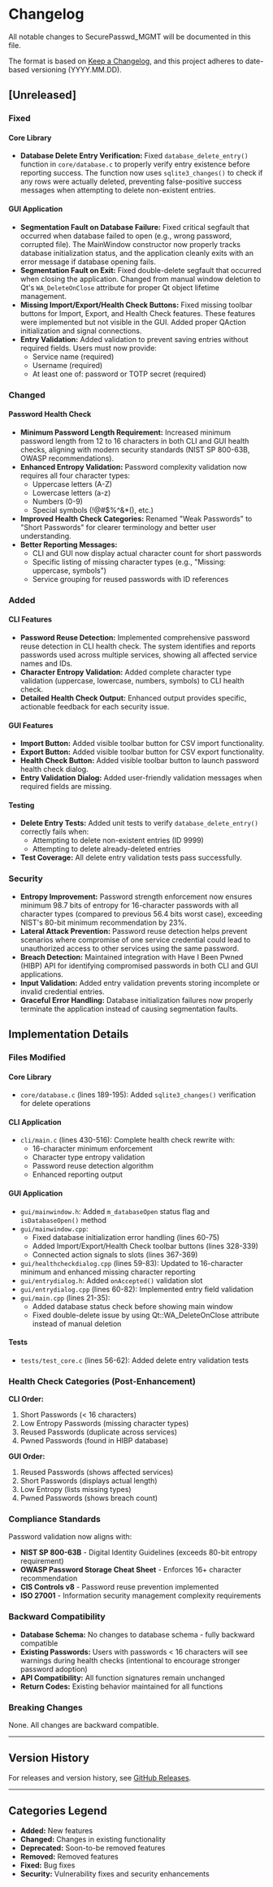# Changelog

All notable changes to SecurePasswd_MGMT will be documented in this file.

The format is based on [Keep a Changelog](https://keepachangelog.com/en/1.0.0/),
and this project adheres to date-based versioning (YYYY.MM.DD).

## [Unreleased]

### Fixed

#### Core Library
- **Database Delete Entry Verification:** Fixed `database_delete_entry()` function in `core/database.c` to properly verify entry existence before reporting success. The function now uses `sqlite3_changes()` to check if any rows were actually deleted, preventing false-positive success messages when attempting to delete non-existent entries.

#### GUI Application
- **Segmentation Fault on Database Failure:** Fixed critical segfault that occurred when database failed to open (e.g., wrong password, corrupted file). The MainWindow constructor now properly tracks database initialization status, and the application cleanly exits with an error message if database opening fails.
- **Segmentation Fault on Exit:** Fixed double-delete segfault that occurred when closing the application. Changed from manual window deletion to Qt's `WA_DeleteOnClose` attribute for proper Qt object lifetime management.
- **Missing Import/Export/Health Check Buttons:** Fixed missing toolbar buttons for Import, Export, and Health Check features. These features were implemented but not visible in the GUI. Added proper QAction initialization and signal connections.
- **Entry Validation:** Added validation to prevent saving entries without required fields. Users must now provide:
  - Service name (required)
  - Username (required)
  - At least one of: password or TOTP secret (required)

### Changed

#### Password Health Check
- **Minimum Password Length Requirement:** Increased minimum password length from 12 to 16 characters in both CLI and GUI health checks, aligning with modern security standards (NIST SP 800-63B, OWASP recommendations).
- **Enhanced Entropy Validation:** Password complexity validation now requires all four character types:
  - Uppercase letters (A-Z)
  - Lowercase letters (a-z)
  - Numbers (0-9)
  - Special symbols (!@#$%^&*(), etc.)
- **Improved Health Check Categories:** Renamed "Weak Passwords" to "Short Passwords" for clearer terminology and better user understanding.
- **Better Reporting Messages:**
  - CLI and GUI now display actual character count for short passwords
  - Specific listing of missing character types (e.g., "Missing: uppercase, symbols")
  - Service grouping for reused passwords with ID references

### Added

#### CLI Features
- **Password Reuse Detection:** Implemented comprehensive password reuse detection in CLI health check. The system identifies and reports passwords used across multiple services, showing all affected service names and IDs.
- **Character Entropy Validation:** Added complete character type validation (uppercase, lowercase, numbers, symbols) to CLI health check.
- **Detailed Health Check Output:** Enhanced output provides specific, actionable feedback for each security issue.

#### GUI Features
- **Import Button:** Added visible toolbar button for CSV import functionality.
- **Export Button:** Added visible toolbar button for CSV export functionality.
- **Health Check Button:** Added visible toolbar button to launch password health check dialog.
- **Entry Validation Dialog:** Added user-friendly validation messages when required fields are missing.

#### Testing
- **Delete Entry Tests:** Added unit tests to verify `database_delete_entry()` correctly fails when:
  - Attempting to delete non-existent entries (ID 9999)
  - Attempting to delete already-deleted entries
- **Test Coverage:** All delete entry validation tests pass successfully.

### Security

- **Entropy Improvement:** Password strength enforcement now ensures minimum 98.7 bits of entropy for 16-character passwords with all character types (compared to previous 56.4 bits worst case), exceeding NIST's 80-bit minimum recommendation by 23%.
- **Lateral Attack Prevention:** Password reuse detection helps prevent scenarios where compromise of one service credential could lead to unauthorized access to other services using the same password.
- **Breach Detection:** Maintained integration with Have I Been Pwned (HIBP) API for identifying compromised passwords in both CLI and GUI applications.
- **Input Validation:** Added entry validation prevents storing incomplete or invalid credential entries.
- **Graceful Error Handling:** Database initialization failures now properly terminate the application instead of causing segmentation faults.

## Implementation Details

### Files Modified

#### Core Library
- `core/database.c` (lines 189-195): Added `sqlite3_changes()` verification for delete operations

#### CLI Application
- `cli/main.c` (lines 430-516): Complete health check rewrite with:
  - 16-character minimum enforcement
  - Character type entropy validation
  - Password reuse detection algorithm
  - Enhanced reporting output

#### GUI Application
- `gui/mainwindow.h`: Added `m_databaseOpen` status flag and `isDatabaseOpen()` method
- `gui/mainwindow.cpp`: 
  - Fixed database initialization error handling (lines 60-75)
  - Added Import/Export/Health Check toolbar buttons (lines 328-339)
  - Connected action signals to slots (lines 367-369)
- `gui/healthcheckdialog.cpp` (lines 59-83): Updated to 16-character minimum and enhanced missing character reporting
- `gui/entrydialog.h`: Added `onAccepted()` validation slot
- `gui/entrydialog.cpp` (lines 60-82): Implemented entry field validation
- `gui/main.cpp` (lines 21-35): 
  - Added database status check before showing main window
  - Fixed double-delete issue by using Qt::WA_DeleteOnClose attribute instead of manual deletion

#### Tests
- `tests/test_core.c` (lines 56-62): Added delete entry validation tests

### Health Check Categories (Post-Enhancement)

**CLI Order:**
1. Short Passwords (< 16 characters)
2. Low Entropy Passwords (missing character types)
3. Reused Passwords (duplicate across services)
4. Pwned Passwords (found in HIBP database)

**GUI Order:**
1. Reused Passwords (shows affected services)
2. Short Passwords (displays actual length)
3. Low Entropy (lists missing types)
4. Pwned Passwords (shows breach count)

### Compliance Standards

Password validation now aligns with:
- **NIST SP 800-63B** - Digital Identity Guidelines (exceeds 80-bit entropy requirement)
- **OWASP Password Storage Cheat Sheet** - Enforces 16+ character recommendation
- **CIS Controls v8** - Password reuse prevention implemented
- **ISO 27001** - Information security management complexity requirements

### Backward Compatibility

- **Database Schema:** No changes to database schema - fully backward compatible
- **Existing Passwords:** Users with passwords < 16 characters will see warnings during health checks (intentional to encourage stronger password adoption)
- **API Compatibility:** All function signatures remain unchanged
- **Return Codes:** Existing behavior maintained for all functions

### Breaking Changes

None. All changes are backward compatible.

---

## Version History

For releases and version history, see [GitHub Releases](https://github.com/fam007e/SecurePasswd_MGMT/releases).

---

## Categories Legend

- **Added:** New features
- **Changed:** Changes in existing functionality
- **Deprecated:** Soon-to-be removed features
- **Removed:** Removed features
- **Fixed:** Bug fixes
- **Security:** Vulnerability fixes and security enhancements